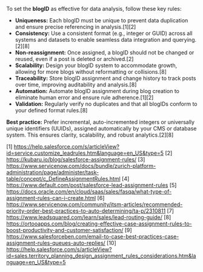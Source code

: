 To set the **blogID** as effective for data analysis, follow these key rules:

- **Uniqueness:** Each blogID must be unique to prevent data duplication and ensure precise referencing in analysis.[1][2]
- **Consistency:** Use a consistent format (e.g., integer or GUID) across all systems and datasets to enable seamless data integration and querying.[2][8]
- **Non-reassignment:** Once assigned, a blogID should not be changed or reused, even if a post is deleted or archived.[2]
- **Scalability:** Design your blogID system to accommodate growth, allowing for more blogs without reformatting or collisions.[8]
- **Traceability:** Store blogID assignment and change history to track posts over time, improving auditability and analysis.[8]
- **Automation:** Automate blogID assignment during blog creation to eliminate human error and ensure rule adherence.[1][2]
- **Validation:** Regularly verify no duplicates and that all blogIDs conform to your defined format rules.[8]

**Best practice:** Prefer incremental, auto-incremented integers or universally unique identifiers (UUIDs), assigned automatically by your CMS or database system. This ensures clarity, scalability, and robust analytics.[2][8]

[1] https://help.salesforce.com/s/articleView?id=service.customize_leadrules.htm&language=en_US&type=5
[2] https://kubaru.io/blog/salesforce-assignment-rules/
[3] https://www.servicenow.com/docs/bundle/zurich-platform-administration/page/administer/task-table/concept/c_DefineAssignmentRules.html
[4] https://www.default.com/post/salesforce-lead-assignment-rules
[5] https://docs.oracle.com/en/cloud/saas/sales/fasqa/what-type-of-assignment-rules-can-i-create.html
[6] https://www.servicenow.com/community/itsm-articles/recommended-priority-order-best-practices-to-auto-determining/ta-p/2310811
[7] https://www.leadsquared.com/learn/sales/lead-routing-guide/
[8] https://ortooapps.com/blog/creating-effective-case-assignment-rules-to-boost-productivity-and-customer-satisfaction/
[9] https://www.salesforceben.com/email-to-case-best-practices-case-assignment-rules-queues-auto-replies/
[10] https://help.salesforce.com/s/articleView?id=sales.territory_planning_design_assignment_rules_considerations.htm&language=en_US&type=5